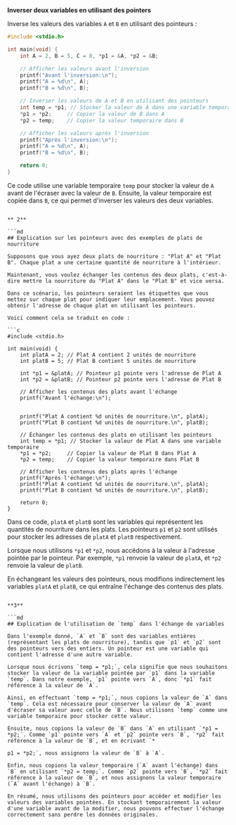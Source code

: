 
**Inverser deux variables en utilisant des pointers**

Inverse les valeurs des variables `A` et `B` en utilisant des pointeurs :

```c
#include <stdio.h>

int main(void) {
    int A = 2, B = 5, C = 0, *p1 = &A, *p2 = &B;

    // Afficher les valeurs avant l'inversion
    printf("Avant l'inversion:\n");
    printf("A = %d\n", A);
    printf("B = %d\n", B);

    // Inverser les valeurs de A et B en utilisant des pointeurs
    int temp = *p1; // Stocker la valeur de A dans une variable temporaire
    *p1 = *p2;     // Copier la valeur de B dans A
    *p2 = temp;    // Copier la valeur temporaire dans B

    // Afficher les valeurs après l'inversion
    printf("Après l'inversion:\n");
    printf("A = %d\n", A);
    printf("B = %d\n", B);

    return 0;
}
```

Ce code utilise une variable temporaire `temp` pour stocker la valeur de `A` avant de l'écraser avec la valeur de `B`. Ensuite, la valeur temporaire est copiée dans `B`, ce qui permet d'inverser les valeurs des deux variables.
```

** 2**

```md
## Explication sur les pointeurs avec des exemples de plats de nourriture

Supposons que vous ayez deux plats de nourriture : "Plat A" et "Plat B". Chaque plat a une certaine quantité de nourriture à l'intérieur.

Maintenant, vous voulez échanger les contenus des deux plats, c'est-à-dire mettre la nourriture du "Plat A" dans le "Plat B" et vice versa.

Dans ce scénario, les pointeurs seraient les étiquettes que vous mettez sur chaque plat pour indiquer leur emplacement. Vous pouvez obtenir l'adresse de chaque plat en utilisant les pointeurs.

Voici comment cela se traduit en code :

```c
#include <stdio.h>

int main(void) {
    int platA = 2; // Plat A contient 2 unités de nourriture
    int platB = 5; // Plat B contient 5 unités de nourriture

    int *p1 = &platA; // Pointeur p1 pointe vers l'adresse de Plat A
    int *p2 = &platB; // Pointeur p2 pointe vers l'adresse de Plat B

    // Afficher les contenus des plats avant l'échange
    printf("Avant l'échange:\n");


    printf("Plat A contient %d unités de nourriture.\n", platA);
    printf("Plat B contient %d unités de nourriture.\n", platB);

    // Échanger les contenus des plats en utilisant les pointeurs
    int temp = *p1; // Stocker la valeur de Plat A dans une variable temporaire
    *p1 = *p2;     // Copier la valeur de Plat B dans Plat A
    *p2 = temp;    // Copier la valeur temporaire dans Plat B

    // Afficher les contenus des plats après l'échange
    printf("Après l'échange:\n");
    printf("Plat A contient %d unités de nourriture.\n", platA);
    printf("Plat B contient %d unités de nourriture.\n", platB);

    return 0;
}
```

Dans ce code, `platA` et `platB` sont les variables qui représentent les quantités de nourriture dans les plats. Les pointeurs `p1` et `p2` sont utilisés pour stocker les adresses de `platA` et `platB` respectivement.

Lorsque nous utilisons `*p1` et `*p2`, nous accédons à la valeur à l'adresse pointée par le pointeur. Par exemple, `*p1` renvoie la valeur de `platA`, et `*p2` renvoie la valeur de `platB`.

En échangeant les valeurs des pointeurs, nous modifions indirectement les variables `platA` et `platB`, ce qui entraîne l'échange des contenus des plats.
```

**3**

```md
## Explication de l'utilisation de `temp` dans l'échange de variables

Dans l'exemple donné, `A` et `B` sont des variables entières (représentant les plats de nourriture), tandis que `p1` et `p2` sont des pointeurs vers des entiers. Un pointeur est une variable qui contient l'adresse d'une autre variable.

Lorsque nous écrivons `temp = *p1;`, cela signifie que nous souhaitons stocker la valeur de la variable pointée par `p1` dans la variable `temp`. Dans notre exemple, `p1` pointe vers `A`, donc `*p1` fait référence à la valeur de `A`.

Ainsi, en effectuant `temp = *p1;`, nous copions la valeur de `A` dans `temp`. Cela est nécessaire pour conserver la valeur de `A` avant d'écraser sa valeur avec celle de `B`. Nous utilisons `temp` comme une variable temporaire pour stocker cette valeur.

Ensuite, nous copions la valeur de `B` dans `A` en utilisant `*p1 = *p2;`. Comme `p1` pointe vers `A` et `p2` pointe vers `B`, `*p2` fait référence à la valeur de `B`, et en écrivant `*

p1 = *p2;`, nous assignons la valeur de `B` à `A`.

Enfin, nous copions la valeur temporaire (`A` avant l'échange) dans `B` en utilisant `*p2 = temp;`. Comme `p2` pointe vers `B`, `*p2` fait référence à la valeur de `B`, et nous assignons la valeur temporaire (`A` avant l'échange) à `B`.

En résumé, nous utilisons des pointeurs pour accéder et modifier les valeurs des variables pointées. En stockant temporairement la valeur d'une variable avant de la modifier, nous pouvons effectuer l'échange correctement sans perdre les données originales.
```
